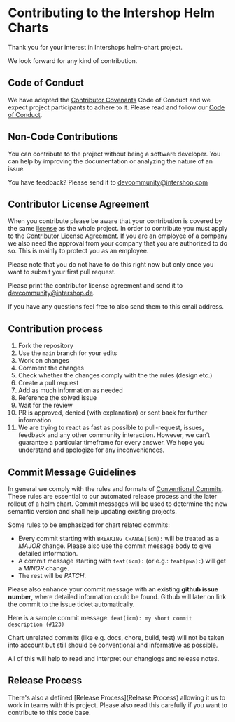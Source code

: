 # Contributing to the Intershop Helm Charts

Thank you for your interest in Intershops helm-chart project.

We look forward for any kind of contribution.

## Code of Conduct

We have adopted the [Contributor Covenants](https://www.contributor-covenant.org/) Code of Conduct and we expect project participants to adhere to it. Please read and follow our [Code of Conduct](./CODE_OF_CONDUCT.md).

## Non-Code Contributions

You can contribute to the project without being a software developer. You can help by improving the documentation or analyzing the nature of an issue.

You have feedback? Please send it to devcommunity@intershop.com

## Contributor License Agreement

When you contribute please be aware that your contribution is covered by the same [license](./LICENSE) as the whole project. In order to contribute you must apply to the [Contributor License Agreement](./INTERSHOP_CLA.md). If you are an employee of a company we also need the approval from your company that you are authorized to do so. This is mainly to protect you as an employee.

Please note that you do not have to do this right now but only once you want to submit your first pull request.

Please print the contributor license agreement and send it to devcommunity@intershop.de.

If you have any questions feel free to also send them to this email address.

## Contribution process

1. Fork the repository
2. Use the `main` branch for your edits
3. Work on changes
4. Comment the changes
5. Check whether the changes comply with the the rules (design etc.)
6. Create a pull request
7. Add as much information as needed
8. Reference the solved issue
9. Wait for the review
10. PR is approved, denied (with explanation) or sent back for further information
11. We are trying to react as fast as possible to pull-request, issues, feedback and any other community interaction. However, we can’t guarantee a particular timeframe for every answer. We hope you understand and apologize for any inconveniences.

## Commit Message Guidelines

In general we comply with the rules and formats of [Conventional Commits](https://www.conventionalcommits.org).
These rules are essential to our automated release process and the later rollout of a helm chart. Commit messages will be used to determine the new semantic version and shall help updating existing projects.

Some rules to be emphasized for chart related commits:
* Every commit starting with `BREAKING CHANGE(icm):` will be treated as a _MAJOR_ change. Please also use the commit message body to give detailed information.
* A commit message starting with `feat(icm):` (or e.g.: `feat(pwa):`) will get a _MINOR_ change.
* The rest will be _PATCH_.

Please also enhance your commit message with an existing **github issue number**, where detailed information could be found. Github will later on link the commit to the issue ticket automatically.

Here is a sample commit message: `feat(icm): my short commit description (#123)`

Chart unrelated commits (like e.g. docs, chore, build, test) will not be taken into account but still should be conventional and informative as possible.

All of this will help to read and interpret our changlogs and release notes.

## Release Process

There's also a defined [Release Process](Release Process) allowing it us to work in teams with this project. Please also read this carefully if you want to contribute to this code base.
